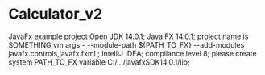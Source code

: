 # Calculator_v2
JavaFx example project
Open JDK 14.0.1;
Java FX 14.0.1;
project name is SOMETHING
vm args - --module-path ${PATH_TO_FX} --add-modules javafx.controls,javafx.fxml ;
IntelliJ IDEA;
compilance level 8;
please create system PATH_TO_FX variable C:/.../javafxSDK14.0.1/lib;
